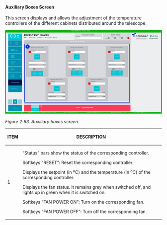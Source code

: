 #### Auxiliary Boxes Screen

This screen displays and allows the adjustment of the temperature controllers of the different cabinets distributed around the telescope.

![](../Resources/media/image79.png)

*Figure 2‑63. Auxiliary boxes screen.*

<table class="table">
<thead>
<tr class="header">
<th><p>ITEM</p></th>
<th><p>DESCRIPTION</p></th>
</tr>
</thead>
<tbody>
<tr class="odd">
<td><p>1</p></td>
<td><p>“Status” bars show the status of the corresponding controller.</p>
<p>Softkeys “RESET”: Reset the corresponding controller.</p>
<p>Displays the setpoint (in ºC) and the temperature (in ºC) of the corresponding controller.</p>
<p>Displays the fan status. It remains grey when switched off, and lights up in green when it is
switched on.</p>
<p>Softkeys “FAN POWER ON”: Turn on the corresponding fan.</p>
<p>Softkeys “FAN POWER OFF”: Turn off the corresponding fan.</p></td>
</tr>
</tbody>
</table>
